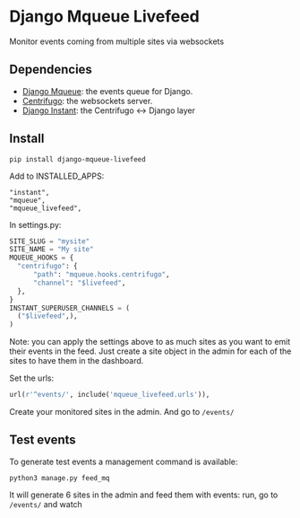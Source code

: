 Django Mqueue Livefeed
======================

Monitor events coming from multiple sites via websockets

Dependencies
------------

- [Django Mqueue](https://github.com/synw/django-mqueue): the events queue for Django.
- [Centrifugo](https://github.com/centrifugal/centrifugo): the websockets server.
- [Django Instant](https://github.com/synw/django-instant): the Centrifugo <-> Django layer

Install
-------

``pip install django-mqueue-livefeed``

Add to INSTALLED_APPS:

   ```
   "instant",
   "mqueue",
   "mqueue_livefeed",
   ```

In settings.py:
  
  ```python
SITE_SLUG = "mysite"
SITE_NAME = "My site"
MQUEUE_HOOKS = {
    "centrifugo": {
        "path": "mqueue.hooks.centrifugo",
        "channel": "$livefeed",
    },
}
INSTANT_SUPERUSER_CHANNELS = (
    ("$livefeed",),
)
  ```
  
Note: you can apply the settings above to as much sites as you want to emit their events in the feed. Just create 
a site object in the admin for each of the sites to have them in the dashboard.
  
Set the urls:

  ```python
  url(r'^events/', include('mqueue_livefeed.urls')),
  ```
  
Create your monitored sites in the admin. And go to `/events/`

Test events
-----------

To generate test events a management command is available:

   ```
   python3 manage.py feed_mq
   ```
  
It will generate 6 sites in the admin and feed them with events: run, go to `/events/` and watch
